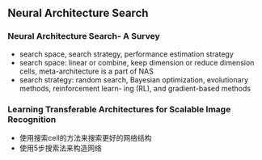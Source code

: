 ## Neural Architecture Search

### Neural Architecture Search- A Survey
- search space, search strategy, performance estimation strategy
- search space: linear or combine, keep dimension or reduce dimension cells, meta-architecture is a part of NAS
- search strategy: random search, Bayesian optimization, evolutionary methods, reinforcement learn- ing (RL), and gradient-based methods

### Learning Transferable Architectures for Scalable Image Recognition
- 使用搜索cell的方法来搜索更好的网络结构
- 使用5步搜索法来构造网络

